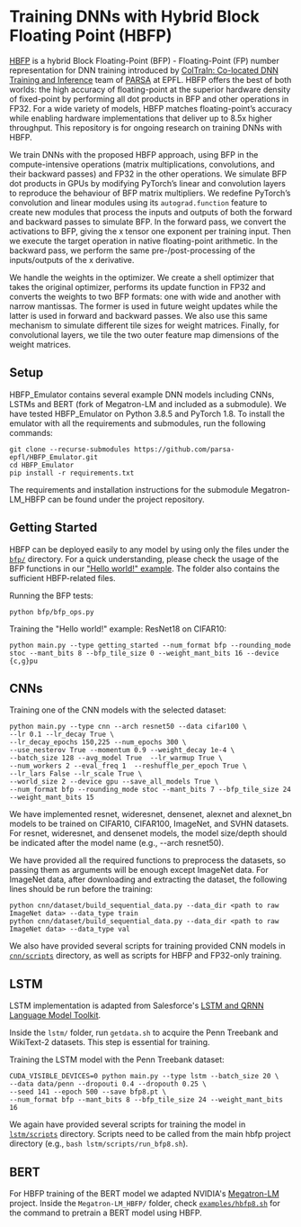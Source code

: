# Training DNNs with Hybrid Block Floating Point (HBFP)
[HBFP](https://papers.nips.cc/paper/2018/file/6a9aeddfc689c1d0e3b9ccc3ab651bc5-Paper.pdf) is a hybrid Block Floating-Point (BFP) - Floating-Point (FP) number representation for DNN training introduced by [ColTraIn: Co-located DNN Training and Inference](https://parsa.epfl.ch/coltrain/) team of [PARSA](https://parsa.epfl.ch/) at EPFL. HBFP offers the best of both worlds: the high accuracy of floating-point at the superior hardware density of fixed-point by performing all dot products in BFP and other operations in FP32. For a wide variety of models, HBFP matches floating-point’s accuracy while enabling hardware implementations that deliver up to 8.5x higher throughput. This repository is for ongoing research on training DNNs with HBFP.

We train DNNs with the proposed HBFP approach, using BFP in the compute-intensive operations (matrix multiplications, convolutions, and their backward passes) and FP32 in the other operations. We simulate BFP dot products in GPUs by modifying PyTorch’s linear and convolution layers to reproduce the behaviour of BFP matrix multipliers. We redefine PyTorch’s convolution and linear modules using its `autograd.function` feature to create new modules that process the inputs and outputs of both the forward and backward passes to simulate BFP. In the forward pass, we convert the activations to BFP, giving the x tensor one exponent per training input. Then we execute the target operation in native floating-point arithmetic. In the backward pass, we perform the same pre-/post-processing of the inputs/outputs of the x derivative.

We handle the weights in the optimizer. We create a shell optimizer that takes the original optimizer, performs its update function in FP32 and converts the weights to two BFP formats: one with wide and another with narrow mantissas. The former is used in future weight updates while the latter is used in forward and backward passes. We also use this same mechanism to simulate different tile sizes for weight matrices. Finally, for convolutional layers, we tile the two outer feature map dimensions of the weight matrices.

## Setup
HBFP_Emulator contains several example DNN models including CNNs, LSTMs and BERT (fork of Megatron-LM and included as a submodule). We have tested HBFP_Emulator on Python 3.8.5 and PyTorch 1.8. To install the emulator with all the requirements and submodules, run the following commands:
```
git clone --recurse-submodules https://github.com/parsa-epfl/HBFP_Emulator.git
cd HBFP_Emulator
pip install -r requirements.txt
```
The requirements and installation instructions for the submodule Megatron-LM_HBFP can be found under the project repository.

## Getting Started
HBFP can be deployed easily to any model by using only the files under the [`bfp/`](./bfp) directory. For a quick understanding, please check the usage of the
BFP functions in our ["Hello world!" example](./getting_started/). The folder also contains the sufficient HBFP-related files.

Running the BFP tests:
```
python bfp/bfp_ops.py
```
Training the "Hello world!" example: ResNet18 on CIFAR10:
```
python main.py --type getting_started --num_format bfp --rounding_mode stoc --mant_bits 8 --bfp_tile_size 0 --weight_mant_bits 16 --device {c,g}pu
```

## CNNs
Training one of the CNN models with the selected dataset:
```
python main.py --type cnn --arch resnet50 --data cifar100 \
--lr 0.1 --lr_decay True \
--lr_decay_epochs 150,225 --num_epochs 300 \
--use_nesterov True --momentum 0.9 --weight_decay 1e-4 \
--batch_size 128 --avg_model True  --lr_warmup True \
--num_workers 2 --eval_freq 1  --reshuffle_per_epoch True \
--lr_lars False --lr_scale True \
--world_size 2 --device gpu --save_all_models True \
--num_format bfp --rounding_mode stoc --mant_bits 7 --bfp_tile_size 24  --weight_mant_bits 15
```
We have implemented resnet, wideresnet, densenet, alexnet and alexnet_bn models to be trained on CIFAR10, CIFAR100, ImageNet, and SVHN datasets. For resnet, wideresnet, and densenet models, the model size/depth should be indicated after the model name (e.g., --arch resnet50).

We have provided all the required functions to preprocess the datasets, so passing them as arguments will be enough except ImageNet data. For ImageNet data, after downloading and extracting the dataset, the following lines should be run before the training:
```
python cnn/dataset/build_sequential_data.py --data_dir <path to raw ImageNet data> --data_type train
python cnn/dataset/build_sequential_data.py --data_dir <path to raw ImageNet data> --data_type val
```
We also have provided several scripts for training provided CNN models in [`cnn/scripts`](./cnn/scripts) directory, as well as scripts for HBFP and FP32-only training.

## LSTM
LSTM implementation is adapted from Salesforce's [LSTM and QRNN Language Model Toolkit](https://github.com/salesforce/awd-lstm-lm).

Inside the `lstm/` folder, run `getdata.sh` to acquire the Penn Treebank and WikiText-2 datasets. This step is essential for training.

Training the LSTM model with the Penn Treebank dataset:
```
CUDA_VISIBLE_DEVICES=0 python main.py --type lstm --batch_size 20 \
--data data/penn --dropouti 0.4 --dropouth 0.25 \
--seed 141 --epoch 500 --save bfp8.pt \
--num_format bfp --mant_bits 8 --bfp_tile_size 24 --weight_mant_bits 16
```

We again have provided several scripts for training the model in [`lstm/scripts`](./lstm/scripts) directory. Scripts need to be called from the main hbfp project directory (e.g., `bash lstm/scripts/run_bfp8.sh`).

## BERT
For HBFP training of the BERT model we adapted NVIDIA's [Megatron-LM](https://github.com/NVIDIA/Megatron-LM/) project. Inside the `Megatron-LM_HBFP/` folder, check [`examples/hbfp8.sh`](./Megatron-LM_HBFP/examples/hbfp8.sh) for the command to pretrain a BERT model using HBFP.  
